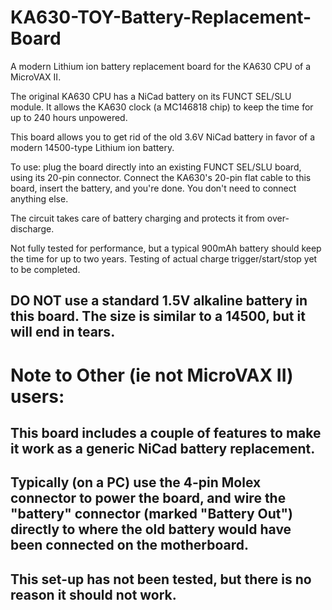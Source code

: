 # KA630-TOY-Battery-Replacement-Board

A modern Lithium ion battery replacement board for the KA630 CPU of a MicroVAX II.

The original KA630 CPU has a NiCad battery on its FUNCT SEL/SLU module.
It allows the KA630 clock (a MC146818 chip) to keep the time for up to 240 hours unpowered.

This board allows you to get rid of the old 3.6V NiCad battery in favor of a modern 14500-type Lithium ion battery.

To use: plug the board directly into an existing FUNCT SEL/SLU board, using its 20-pin connector.
Connect the KA630's 20-pin flat cable to this board, insert the battery, and you're done. You don't need to connect anything else.

The circuit takes care of battery charging and protects it from over-discharge.

Not fully tested for performance, but a typical 900mAh battery should keep the time for up to two years.
Testing of actual charge trigger/start/stop yet to be completed.

## DO NOT use a standard 1.5V alkaline battery in this board. The size is similar to a 14500, but it will end in tears.

# Note to Other (ie not MicroVAX II) users:
## This board includes a couple of features to make it work as a generic NiCad battery replacement.
## Typically (on a PC) use the 4-pin Molex connector to power the board, and wire the "battery" connector (marked "Battery Out") directly to where the old battery would have been connected on the motherboard.
## This set-up has not been tested, but there is no reason it should not work.
